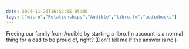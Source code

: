 ```yaml
---
date: 2024-11-26T16:52:05-05:00
tags: ["micro","Relationships","Audible","libro.fm","audiobooks"]
---
```

Freeing our family from Audible by starting a libro.fm account is a normal thing for a dad to be proud of, right? (Don't tell me if the answer is no.)